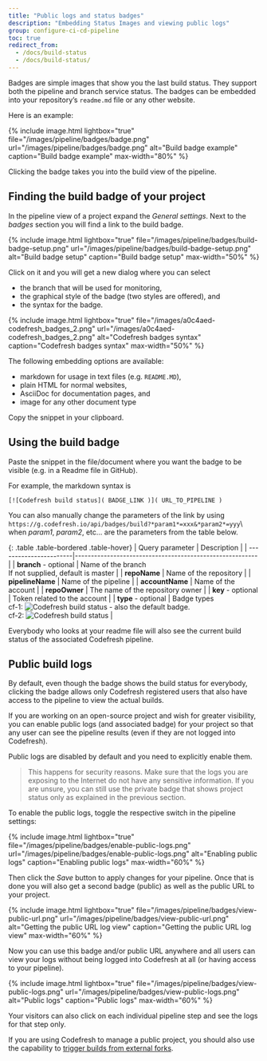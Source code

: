 ```yaml
---
title: "Public logs and status badges"
description: "Embedding Status Images and viewing public logs"
group: configure-ci-cd-pipeline
toc: true
redirect_from:
  - /docs/build-status
  - /docs/build-status/
---
```



Badges are simple images that show you the last build status. They support both the pipeline and branch service status.
The badges can be embedded into your repository’s `readme.md` file or any other website.

Here is an example:

{% include 
image.html 
lightbox="true" 
file="/images/pipeline/badges/badge.png" 
url="/images/pipeline/badges/badge.png"
alt="Build badge example" 
caption="Build badge example"
max-width="80%"
%}

Clicking the badge takes you into the build view of the pipeline.

## Finding the build badge of your project 

In the pipeline view of a project expand the *General settings*. Next to the *badges* section you will find a link to the build badge.

{% include 
image.html 
lightbox="true" 
file="/images/pipeline/badges/build-badge-setup.png" 
url="/images/pipeline/badges/build-badge-setup.png"
alt="Build badge setup" 
caption="Build badge setup"
max-width="50%"
%}

Click on it and you will get a new dialog where you can select

 * the branch that will be used for monitoring,
 * the graphical style of the badge (two styles are offered), and
 * the syntax for the badge.

{% include 
	image.html 
	lightbox="true" 
	file="/images/a0c4aed-codefresh_badges_2.png" 
	url="/images/a0c4aed-codefresh_badges_2.png" 
	alt="Codefresh badges syntax" 
	caption="Codefresh badges syntax"
	max-width="50%" %}

 The following embedding options are available:

 * markdown for usage in text files (e.g. `README.MD`), 
 * plain HTML for normal websites,
 * AsciiDoc for documentation pages, and 
 * image for any other document type


Copy the snippet in your clipboard.

## Using the build badge

Paste the snippet in the file/document where you want the badge to be visible (e.g. in a Readme file in GitHub).

For example, the markdown syntax is 

```
[![Codefresh build status]( BADGE_LINK )]( URL_TO_PIPELINE )
```

You can also manually change the parameters of the link by using 
`https://g.codefresh.io/api/badges/build?*param1*=xxx&*param2*=yyy`\\
when *param1*, *param2*, etc... are the parameters from the table below.

{: .table .table-bordered .table-hover}
| Query parameter        | Description                                              |
| -----------------------|--------------------------------------------------------- |
| **branch** - optional  | Name of the branch<br/>If not supplied, default is master   |
| **repoName**           | Name of the repository                                   |
| **pipelineName**       | Name of the pipeline                                     |
| **accountName**        | Name of the account                                      |
| **repoOwner**          | The name of the repository owner                         |
| **key** - optional     | Token related to the account                             |
| **type** - optional    | Badge types<br/>cf-1: ![Codefresh build status]( http://g.codefresh.io/api/badges/build/template/urls/cf-1) - also the default badge.<br/>cf-2: ![Codefresh build status]( http://g.codefresh.io/api/badges/build/template/urls/cf-2)   |

Everybody who looks at your readme file will also see the current build status of the associated Codefresh pipeline.

## Public build logs

By default, even though the badge shows the build status for everybody, clicking the badge allows only Codefresh registered users that also have access to the pipeline to view the actual builds.

If you are working on an open-source project and wish for greater visibility, you can enable public logs (and associated badge) for your project so that any user can see the pipeline results (even if they are not logged into Codefresh).

Public logs are disabled by default and you need to explicitly enable them.

>This happens for security reasons. Make sure that the logs you are exposing to the Internet do not have any sensitive information. If you are unsure, you can still use the private badge that shows project status only as explained in the previous section.

To enable the public logs, toggle the respective switch in the pipeline settings:

{% include 
image.html 
lightbox="true" 
file="/images/pipeline/badges/enable-public-logs.png" 
url="/images/pipeline/badges/enable-public-logs.png"
alt="Enabling public logs" 
caption="Enabling public logs"
max-width="60%"
%}

Then click the *Save* button to apply changes for your pipeline. Once that is done you will also get a second badge (public) as well as the public URL to your project.

{% include 
image.html 
lightbox="true" 
file="/images/pipeline/badges/view-public-url.png" 
url="/images/pipeline/badges/view-public-url.png"
alt="Getting the public URL log view" 
caption="Getting the public URL log view"
max-width="60%"
%}

Now you can use this badge and/or public URL anywhere and all users can view your logs without being logged into Codefresh at all (or having access to your pipeline).

{% include 
image.html 
lightbox="true" 
file="/images/pipeline/badges/view-public-logs.png" 
url="/images/pipeline/badges/view-public-logs.png"
alt="Public logs" 
caption="Public logs"
max-width="60%"
%}

Your visitors can also click on each individual pipeline step and see the logs for that step only.

If you are using Codefresh to manage a public project, you should also use the capability to [trigger builds from external forks]({{site.baseurl}}/docs/configure-ci-cd-pipeline/triggers/git-triggers/#support-for-building-pull-requests-from-forks).